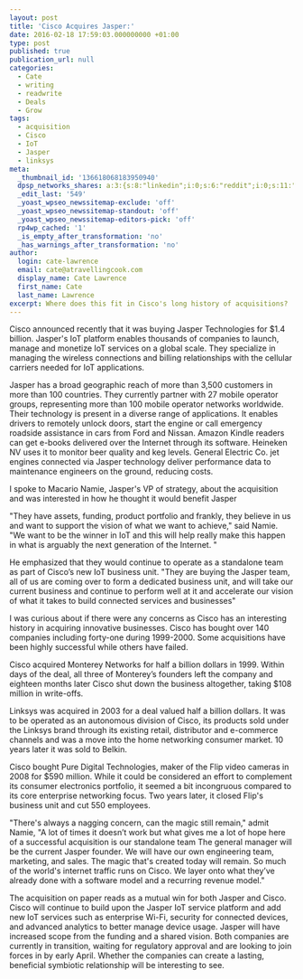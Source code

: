 ```yaml
---
layout: post
title: 'Cisco Acquires Jasper:'
date: 2016-02-18 17:59:03.000000000 +01:00
type: post
published: true
publication_url: null
categories:
  - Cate
  - writing
  - readwrite
  - Deals
  - Grow
tags:
  - acquisition
  - Cisco
  - IoT
  - Jasper
  - linksys
meta:
  _thumbnail_id: '136618068183950940'
  dpsp_networks_shares: a:3:{s:8:"linkedin";i:0;s:6:"reddit";i:0;s:11:"google-plus";i:0;}
  _edit_last: '549'
  _yoast_wpseo_newssitemap-exclude: 'off'
  _yoast_wpseo_newssitemap-standout: 'off'
  _yoast_wpseo_newssitemap-editors-pick: 'off'
  rp4wp_cached: '1'
  _is_empty_after_transformation: 'no'
  _has_warnings_after_transformation: 'no'
author:
  login: cate-lawrence
  email: cate@atravellingcook.com
  display_name: Cate Lawrence
  first_name: Cate
  last_name: Lawrence
excerpt: Where does this fit in Cisco's long history of acquisitions?
---
```

Cisco announced recently that it was buying Jasper Technologies for
\$1.4 billion. Jasper's IoT platform enables thousands of companies to
launch, manage and monetize IoT services on a global scale. They
specialize in managing the wireless connections and billing
relationships with the cellular carriers needed for IoT applications.

Jasper has a broad geographic reach of more than 3,500 customers in more
than 100 countries. They currently partner with 27 mobile operator
groups, representing more than 100 mobile operator networks worldwide.
Their technology is present in a diverse range of applications. It
enables drivers to remotely unlock doors, start the engine or call
emergency roadside assistance in cars from Ford and Nissan. Amazon
Kindle readers can get e-books delivered over the Internet through its
software. Heineken NV uses it to monitor beer quality and keg levels.
General Electric Co. jet engines connected via Jasper technology deliver
performance data to maintenance engineers on the ground, reducing costs.

I spoke to Macario Namie, Jasper's VP of strategy, about the acquisition
and was interested in how he thought it would benefit Jasper

"They have assets, funding, product portfolio and frankly, they believe
in us and want to support the vision of what we want to achieve," said
Namie. "We want to be the winner in IoT and this will help really make
this happen in what is arguably the next generation of the Internet. "

He emphasized that they would continue to operate as a standalone team
as part of Cisco’s new IoT business unit. "They are buying the Jasper
team, all of us are coming over to form a dedicated business unit, and
will take our current business and continue to perform well at it and
accelerate our vision of what it takes to build connected services and
businesses"

I was curious about if there were any concerns as Cisco has an
interesting history in acquiring innovative businesses. Cisco has bought
over 140 companies including forty-one during 1999-2000. Some
acquisitions have been highly successful while others have failed. 

Cisco acquired Monterey Networks for half a billion dollars in 1999.
Within days of the deal, all three of Monterey’s founders left the
company and eighteen months later Cisco shut down the business
altogether, taking \$108 million in write-offs.

Linksys was acquired in 2003 for a deal valued half a billion dollars.
It was to be operated as an autonomous division of Cisco, its products
sold under the Linksys brand through its existing retail, distributor
and e-commerce channels and was a move into the home networking consumer
market. 10 years later it was sold to Belkin. 

Cisco bought Pure Digital Technologies, maker of the Flip video cameras
in 2008 for \$590 million. While it could be considered an effort to
complement its consumer electronics portfolio, it seemed a bit
incongruous compared to its core enterprise networking focus. Two years
later, it closed Flip's business unit and cut 550 employees.

"There's always a nagging concern, can the magic still remain," admit
Namie, "A lot of times it doesn’t work but what gives me a lot of hope
here of a successful acquisition is our standalone team The general
manager will be the current Jasper founder. We will have our own
engineering team, marketing, and sales. The magic that's created today
will remain. So much of the world's internet traffic runs on Cisco. We
layer onto what they’ve already done with a software model and a
recurring revenue model." 

The acquisition on paper reads as a mutual win for both Jasper and
Cisco. Cisco will continue to build upon the Jasper IoT service platform
and add new IoT services such as enterprise Wi-Fi, security for
connected devices, and advanced analytics to better manage device usage.
Jasper will have increased scope from the funding and a shared vision.
Both companies are currently in transition, waiting for regulatory
approval and are looking to join forces in by early April. Whether the
companies can create a lasting, beneficial symbiotic relationship will
be interesting to see. 
